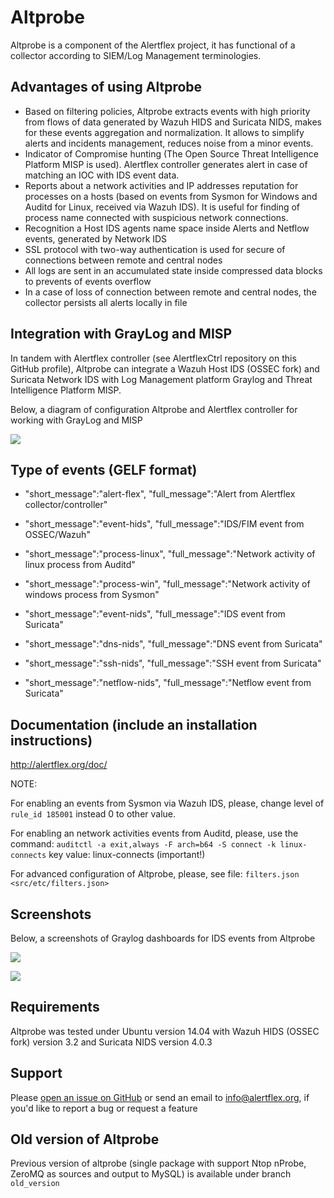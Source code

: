 # Altprobe

Altprobe is a component of the Alertflex project, it has functional of a collector according to SIEM/Log Management terminologies. 

## Advantages of using Altprobe
* Based on filtering policies, Altprobe extracts events with high priority from flows of data generated by Wazuh HIDS and Suricata NIDS, makes for these events aggregation and normalization. It allows to simplify alerts and incidents management, reduces noise from a minor events.
* Indicator of Compromise hunting (The Open Source Threat Intelligence Platform MISP is used). Alertflex controller generates alert in case of matching an IOC with IDS event data.
* Reports about a network activities and IP addresses reputation for processes on a hosts (based on events from Sysmon for Windows and Auditd for Linux, received via Wazuh IDS). It is useful for finding of process name connected with suspicious network connections.
* Recognition a Host IDS agents name space inside Alerts and Netflow events, generated by Network IDS 
* SSL protocol with two-way authentication is used for secure of connections between remote and central nodes
* All logs are sent in an accumulated state inside compressed data blocks to prevents of events overflow
* In a case of loss of connection between remote and central nodes, the collector persists all alerts locally in file

## Integration with GrayLog and MISP
In tandem with Alertflex controller (see AlertflexCtrl repository on this GitHub profile), 
Altprobe can integrate a Wazuh Host IDS (OSSEC fork) and Suricata Network IDS
with Log Management platform Graylog and Threat Intelligence Platform MISP. 

Below, a diagram of configuration Altprobe and Alertflex controller for working with GrayLog and MISP

![](https://github.com/olegzhr/altprobe/blob/master/img/arch.png)

## Type of events (GELF format)

* "short_message":"alert-flex",
"full_message":"Alert from Alertflex collector/controller"

* "short_message":"event-hids",
"full_message":"IDS/FIM event from OSSEC/Wazuh"

* "short_message":"process-linux",
"full_message":"Network activity of linux process from Auditd"

* "short_message":"process-win",
"full_message":"Network activity of windows process from Sysmon"

* "short_message":"event-nids",
"full_message":"IDS event from Suricata"

* "short_message":"dns-nids",
"full_message":"DNS event from Suricata"

* "short_message":"ssh-nids",
"full_message":"SSH event from Suricata"

* "short_message":"netflow-nids",
"full_message":"Netflow event from Suricata"

## Documentation (include an installation instructions)
<http://alertflex.org/doc/>

NOTE:

For enabling an events from Sysmon via Wazuh IDS, please, change level of ``rule_id 185001`` instead 0  to other value.

For enabling an network activities events from Auditd, please, use the command: 
``auditctl -a exit,always -F arch=b64 -S connect -k linux-connects``
key value: linux-connects (important!)

For advanced configuration of Altprobe, please, see file: `filters.json <src/etc/filters.json>`

## Screenshots
Below, a screenshots of Graylog dashboards for IDS events from Altprobe

![](https://github.com/olegzhr/altprobe/blob/master/img/graylog1.jpg)

![](https://github.com/olegzhr/altprobe/blob/master/img/graylog2.jpg)

## Requirements
Altprobe was tested under Ubuntu version 14.04 with Wazuh HIDS (OSSEC fork) version 3.2 and Suricata NIDS version 4.0.3

## Support
Please [open an issue on GitHub](https://github.com/olegzhr/altprobe/issues) or send an email to <info@alertflex.org>,
if you'd like to report a bug or request a feature 


## Old version of Altprobe 
Previous version of altprobe (single package with support Ntop nProbe, ZeroMQ as sources and output to MySQL) is available under branch ``old_version``


